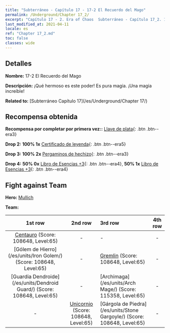 ```yaml
---
title: "Subterráneo - Capítulo 17 - 17-2 El Recuerdo del Mago"
permalink: /Underground/Chapter 17_2/
excerpt: "Capítulo 17 - 2. Era of Chaos  Subterráneo - Capítulo 17_2. 17-2 El Recuerdo del Mago"
last_modified_at: 2021-04-11
locale: es
ref: "Chapter 17_2.md"
toc: false
classes: wide
---
```


## Detalles

 **Nombre:** 17-2 El Recuerdo del Mago

 **Descripción:** ¡Qué hermoso es este poder! Es pura magia. ¡Una magia increíble!

 **Related to:** [Subterráneo Capítulo 17](/es/Underground/Chapter 17/)

## Recompensa obtenida

 **Recompensa por completar por primera vez::** [Llave de plata](/es/Items/con_693/){: .btn .btn--era3}

 **Drop 2:** **100% 1x** [Certificado de leyenda](/es/Items/mat_67/){: .btn .btn--era5}

 **Drop 3:** **100% 2x** [Pergaminos de hechizo](/es/Items/con_694/){: .btn .btn--era3}

 **Drop 4:** **50% 0x** [Libro de Esencias +3](/es/Items/mat_60/){: .btn .btn--era4}, **50% 1x** [Libro de Esencias +3](/es/Items/mat_60/){: .btn .btn--era4}


## Fight against Team
 **Hero:** [Mullich](/es/heroes/Mullich/)

 **Team:**


  | 1st row | 2nd row | 3rd row | 4th row |
  |:----:|:----:|:----|:----:|
  | [Centauro](/es/units/Centaur/) (Score: 108648, Level:65)  | - | - | - |
  | [Gólem de Hierro](/es/units/Iron Golem/) (Score: 108648, Level:65)  | - | [Gremlin](/es/units/Gremlin/) (Score: 108648, Level:65)  | - |
  | [Guardia Dendroide](/es/units/Dendroid Guard/) (Score: 108648, Level:65)  | - | [Archimaga](/es/units/Arch Mage/) (Score: 115358, Level:65)  | - |
  | - | [Unicornio](/es/units/Unicorn/) (Score: 108648, Level:65)  | [Gárgola de Piedra](/es/units/Stone Gargoyle/) (Score: 108648, Level:65)  | - |


